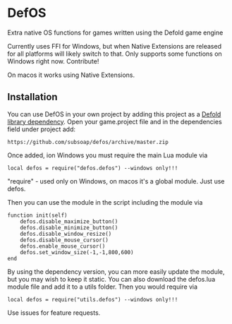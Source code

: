 # DefOS
Extra native OS functions for games written using the Defold game engine

Currently uses FFI for Windows, but when Native Extensions are released for all platforms will likely switch to that. Only supports some functions on Windows right now. Contribute!

On macos it works using Native Extensions.

## Installation
You can use DefOS in your own project by adding this project as a [Defold library dependency](http://www.defold.com/manuals/libraries/). Open your game.project file and in the dependencies field under project add:

	https://github.com/subsoap/defos/archive/master.zip

Once added, ion Windows you must require the main Lua module via

```
local defos = require("defos.defos") --windows only!!!
```
"require" - used only on Windows, on macos it's a global module. Just use defos.

Then you can use the module in the script including the module via

```
function init(self)
	defos.disable_maximize_button()
	defos.disable_minimize_button()
	defos.disable_window_resize()
	defos.disable_mouse_cursor()
	defos.enable_mouse_cursor()
	defos.set_window_size(-1,-1,800,600)
end
```

By using the dependency version, you can more easily update the module, but you may wish to keep it static. You can also download the defos.lua module file and add it to a utils folder. Then you would require via

```
local defos = require("utils.defos") --windows only!!!
```

Use issues for feature requests.
